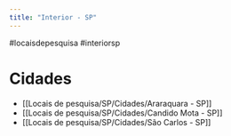 ```yaml
---
title: "Interior - SP"
---
```


#locaisdepesquisa #interiorsp

# Cidades
- [[Locais de pesquisa/SP/Cidades/Araraquara - SP]]
- [[Locais de pesquisa/SP/Cidades/Candido Mota - SP]]
- [[Locais de pesquisa/SP/Cidades/São Carlos - SP]]